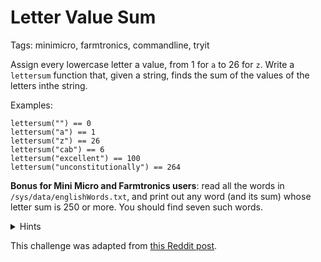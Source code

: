 # Letter Value Sum

Tags: minimicro, farmtronics, commandline, tryit

Assign every lowercase letter a value, from 1 for `a` to 26 for `z`.  Write a `lettersum` function that, given a string, finds the sum of the values of the letters inthe string.

Examples:

```
lettersum("") == 0
lettersum("a") == 1
lettersum("z") == 26
lettersum("cab") == 6
lettersum("excellent") == 100
lettersum("unconstitutionally") == 264
```

**Bonus for Mini Micro and Farmtronics users**: read all the words in `/sys/data/englishWords.txt`, and print out any word (and its sum) whose letter sum is 250 or more.  You should find seven such words.

<details>
<summary>Hints</summary>

You don't need a map to get the value of each letter; you can calculate it directly from the Unicode value, using the [code](https://miniscript.org/wiki/Code) function.  Note that `"a".code` is 97.

From there, it's just a matter of using a [for loop](https://miniscript.org/wiki/For) to iterate over the letters of the given string, adding up the value for each.

</details>

This challenge was adapted from [this Reddit post](https://www.reddit.com/r/dailyprogrammer/comments/onfehl/20210719_challenge_399_easy_letter_value_sum/).
